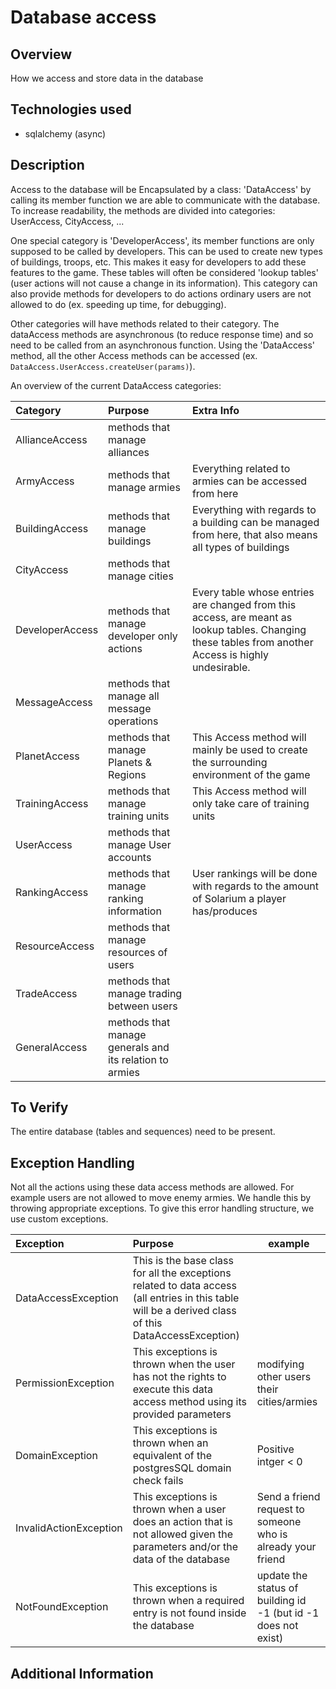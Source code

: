 # Database access

## Overview
How we access and store data in the database

## Technologies used
- sqlalchemy (async)

## Description
Access to the database will be Encapsulated by a class: 'DataAccess'
by calling its member function we are able to communicate with the database.
To increase readability, the methods are divided into categories: UserAccess, CityAccess, ...

One special category is 'DeveloperAccess', its member functions are only supposed to be called by developers.
This can be used to create new types of buildings, troops, etc. 
This makes it easy for developers to add these features to the game. 
These tables will often be considered 'lookup tables' (user actions will not cause a change in its information).
This category can also provide methods for developers to do actions ordinary users are not allowed to do 
(ex. speeding up time, for debugging).

Other categories will have methods related to their category.
The dataAccess methods are asynchronous (to reduce response time) and so need to be called
from an asynchronous function. Using the 'DataAccess' method, all the other Access methods can be accessed 
(ex. ```DataAccess.UserAccess.createUser(params)```).

An overview of the current DataAccess categories:


| Category        | Purpose                                                 | Extra Info                                                                                                                                           |
|:----------------|:--------------------------------------------------------|:-----------------------------------------------------------------------------------------------------------------------------------------------------|
| AllianceAccess  | methods that manage alliances                           |                                                                                                                                                      |
| ArmyAccess      | methods that manage armies                              | Everything related to armies can be accessed from here                                                                                               |
| BuildingAccess  | methods that manage buildings                           | Everything with regards to a building can be managed from here, that also means all types of buildings                                               |
| CityAccess      | methods that manage cities                              |                                                                                                                                                      |
| DeveloperAccess | methods that manage developer only actions              | Every table whose entries are changed from this access, are meant as lookup tables. Changing these tables from another Access is highly undesirable. |
| MessageAccess   | methods that manage all message operations              |                                                                                                                                                      |
| PlanetAccess    | methods that manage Planets & Regions                   | This Access method will mainly be used to create the surrounding environment of the game                                                             |
| TrainingAccess  | methods that manage training units                      | This Access method will only take care of training units                                                                                             |
| UserAccess      | methods that manage User accounts                       |                                                                                                                                                      |
| RankingAccess   | methods that manage ranking information                 | User rankings will be done with regards to the amount of Solarium a player has/produces                                                              |
| ResourceAccess  | methods that manage resources of users                  |                                                                                                                                                      |
| TradeAccess     | methods that manage trading between users               |                                                                                                                                                      |
| GeneralAccess   | methods that manage generals and its relation to armies |                                                                                                                                                      |

## To Verify
The entire database (tables and sequences) need to be present.

## Exception Handling
Not all the actions using these data access methods are allowed. For example users are not allowed to move
enemy armies. We handle this by throwing appropriate exceptions. To give this error handling structure, we
use custom exceptions.

| Exception              | Purpose                                                                                                                                              | example                                                        |
|:-----------------------|:-----------------------------------------------------------------------------------------------------------------------------------------------------|----------------------------------------------------------------|
| DataAccessException    | This is the base class for all the exceptions related to data access (all entries in this table will be a derived class of this DataAccessException) |
| PermissionException    | This exceptions is thrown when the user has not the rights to execute this data access method using its provided parameters                          | modifying other users their cities/armies                      |
| DomainException        | This exceptions is thrown when an equivalent of the postgresSQL domain check fails                                                                   | Positive intger < 0                                            |
| InvalidActionException | This exceptions is thrown when a user does an action that is not allowed given the parameters and/or the data of the database                        | Send a friend request to someone who is already your friend    |
| NotFoundException      | This exceptions is thrown when a required entry is not found inside the database                                                                     | update the status of building id -1 (but id -1 does not exist) |



## Additional Information
